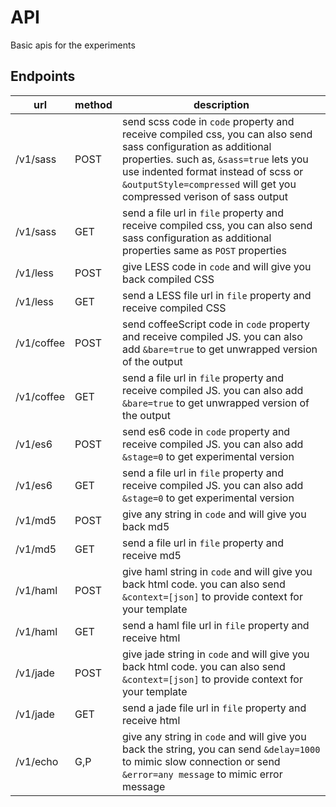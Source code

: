 # API
Basic apis for the experiments

## Endpoints
url | method | description
----|--------|------------
/v1/sass | POST | send scss code in `code` property and receive compiled css, you can also send sass configuration as additional properties. such as, `&sass=true` lets you use indented format instead of scss or `&outputStyle=compressed` will get you compressed verison of sass output
/v1/sass | GET | send a file url in `file` property and receive compiled css, you can also send sass configuration as additional properties same as `POST` properties
/v1/less | POST | give LESS code in `code` and will give you back compiled CSS
/v1/less | GET | send a LESS file url in `file` property and receive compiled CSS
/v1/coffee | POST | send coffeeScript code in `code` property and receive compiled JS. you can also add `&bare=true` to get unwrapped version of the output
/v1/coffee | GET | send a file url in `file` property and receive compiled JS. you can also add `&bare=true` to get unwrapped version of the output
/v1/es6 | POST | send es6 code in `code` property and receive compiled JS. you can also add `&stage=0` to get experimental version
/v1/es6 | GET | send a file url in `file` property and receive compiled JS. you can also add `&stage=0` to get experimental version
/v1/md5 | POST | give any string in `code` and will give you back md5
/v1/md5 | GET | send a file url in `file` property and receive md5
/v1/haml | POST | give haml string in `code` and will give you back html code. you can also send `&context=[json]` to provide context for your template
/v1/haml | GET | send a haml file url in `file` property and receive html
/v1/jade | POST | give jade string in `code` and will give you back html code. you can also send `&context=[json]` to provide context for your template
/v1/jade | GET | send a jade file url in `file` property and receive html
/v1/echo | G,P | give any string in `code` and will give you back the string, you can send `&delay=1000` to mimic slow connection or send `&error=any message` to mimic error message
